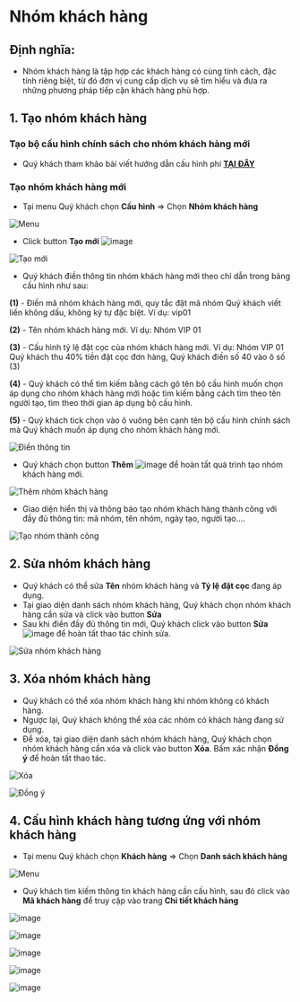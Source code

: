 # Nhóm khách hàng

## Định nghĩa:
- Nhóm khách hàng là tập hợp các khách hàng có cùng tính cách, đặc tính riêng biệt, từ đó đơn vị cung cấp dịch vụ sẽ tìm hiểu và đưa ra những phương pháp tiếp cận khách hàng phù hợp.

## 1. Tạo nhóm khách hàng
### Tạo bộ cấu hình chính sách cho nhóm khách hàng mới
- Quý khách tham khảo bài viết hướng dẫn cấu hình phí [**TẠI ĐÂY**](https://hd.gobiz.vn/m2/order-management-don-vi-cung-cap-dich-vu-order/cai-dat-ban-dau/setupfee)

### Tạo nhóm khách hàng mới
- Tại menu Quý khách chọn **Cấu hình** => Chọn **Nhóm khách hàng**

![Menu](https://user-images.githubusercontent.com/73226975/160045241-2e3ff90b-221b-419c-bfbf-59152f66e170.png)

- Click button **Tạo mới** ![image](https://user-images.githubusercontent.com/73226975/160045602-c11ddf79-ebb2-44f0-9a44-6206cc745a8c.png)

![Tạo mới](https://user-images.githubusercontent.com/73226975/160045448-eea7ce78-3756-4144-af4a-02092a9550a4.png)

- Quý khách điền thông tin nhóm khách hàng mới theo chỉ dẫn trong bảng cấu hình như sau:

**(1)** - Điền mã nhóm khách hàng mới, quy tắc đặt mã nhóm Quý khách viết liền không dấu, không ký tự đặc biệt. 
Ví dụ: vip01

**(2)** - Tên nhóm khách hàng mới.
Ví dụ: Nhóm VIP 01

**(3)** - Cấu hình tỷ lệ đặt cọc của nhóm khách hàng mới.
Ví dụ: Nhóm VIP 01 Quý khách thu 40% tiền đặt cọc đơn hàng, Quý khách điền số 40 vào ô số (3)

**(4)** - Quý khách có thể tìm kiếm bằng cách gõ tên bộ cấu hình muốn chọn áp dụng cho nhóm khách hàng mới hoặc tìm kiếm bằng cách tìm theo tên người tạo, tìm theo thời gian áp dụng bộ cấu hình.

**(5)** - Quý khách tick chọn vào ô vuông bên cạnh tên bộ cấu hình chính sách mà Quý khách muốn áp dụng cho nhóm khách hàng mới.

![Điền thông tin](https://user-images.githubusercontent.com/73226975/160045981-7f5d1a5c-af65-4aed-9bbe-b250896dbd9b.png)

- Quý khách chọn button **Thêm** ![image](https://user-images.githubusercontent.com/73226975/160047326-05e31b67-1661-4f95-8544-d1b7dd590742.png) để hoàn tất quá trình tạo nhóm khách hàng mới.

![Thêm nhóm khách hàng](https://user-images.githubusercontent.com/73226975/160047195-b6b0d8c1-a688-4024-983e-0b7214b61d95.png)

- Giao diện hiển thị và thông báo tạo nhóm khách hàng thành công với đầy đủ thông tin: mã nhóm, tên nhóm, ngày tạo, người tạo....

![Tạo nhóm thành công](https://user-images.githubusercontent.com/73226975/160047855-a79f5ee4-3866-4a61-838b-5a45cebb7972.png)

## 2. Sửa nhóm khách hàng
- Quý khách có thể sửa **Tên** nhóm khách hàng và **Tỷ lệ đặt cọc** đang áp dụng.
- Tại giao diện danh sách nhóm khách hàng, Quý khách chọn nhóm khách hàng cần sửa và click vào button **Sửa**
- Sau khi điền đầy đủ thông tin mới, Quý khách click vào button **Sửa** ![image](https://user-images.githubusercontent.com/73226975/160051215-ac95a85b-f4e4-42bd-bb74-59396dd8fd0e.png) để hoàn tất thao tác chỉnh sửa.

![Sửa nhóm khách hàng](https://user-images.githubusercontent.com/73226975/160051009-eae17770-9b78-46b7-9ba9-3a11305fd98a.png)

## 3. Xóa nhóm khách hàng
- Quý khách có thể xóa nhóm khách hàng khi nhóm không có khách hàng.
- Ngược lại, Quý khách không thể xóa các nhóm có khách hàng đang sử dụng.
- Để xóa, tại giao diện danh sách nhóm khách hàng, Quý khách chọn nhóm khách hàng cần xóa và click vào button **Xóa**. Bấm xác nhận **Đồng ý** để hoàn tất thao tác.

![Xóa](https://user-images.githubusercontent.com/73226975/160052326-6fc7e340-dfc6-42c5-8fbc-01ec609af870.png)

![Đồng ý](https://user-images.githubusercontent.com/73226975/160052197-ef246991-1dd4-483f-9c5a-5fda4ba3d096.png)

## 4. Cấu hình khách hàng tương ứng với nhóm khách hàng
- Tại menu Quý khách chọn **Khách hàng** => Chọn **Danh sách khách hàng**

![Menu](https://user-images.githubusercontent.com/73226975/160053304-2586baa2-b223-4a8e-ae08-e0397301b871.png)

- Quý khách tìm kiếm thông tin khách hàng cần cấu hình, sau đó click vào **Mã khách hàng** để truy cập vào trang **Chi tiết khách hàng**

![image](https://user-images.githubusercontent.com/73226975/160053361-0e730afb-f321-45db-b8b1-dd7d852a94c9.png)


![image](https://user-images.githubusercontent.com/73226975/160053446-d669743a-9c42-48d0-ac48-07f5d7cecf97.png)

![image](https://user-images.githubusercontent.com/73226975/160053495-2c73ec52-dee3-4dcb-a0a5-c464da1e45e5.png)

![image](https://user-images.githubusercontent.com/73226975/160053523-62e931af-8bca-432f-adf3-e92cd332eea4.png)

![image](https://user-images.githubusercontent.com/73226975/160053555-b427f931-892c-4f4f-961d-96b672c9037b.png)


